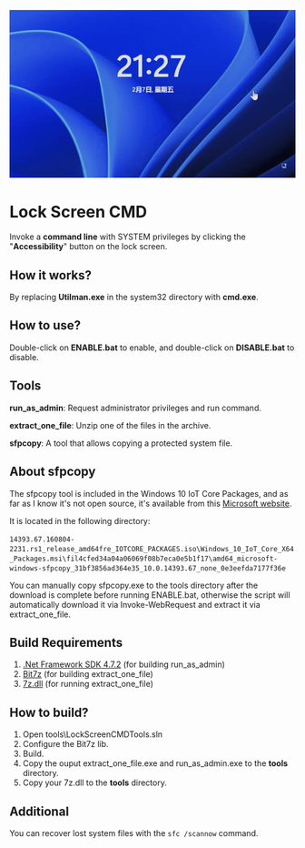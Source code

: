 ![demo](./readme/demo.gif)

# Lock Screen CMD

Invoke a **command line** with SYSTEM privileges by clicking the "**Accessibility**" button on the lock screen.

## How it works?

By replacing **Utilman.exe** in the system32 directory with **cmd.exe**.

## How to use?

Double-click on **ENABLE.bat** to enable, and double-click on **DISABLE.bat** to disable.

## Tools

**run_as_admin**: Request administrator privileges and run command.

**extract_one_file**: Unzip one of the files in the archive.

**sfpcopy**: A tool that allows copying a protected system file.

## About sfpcopy

The sfpcopy tool is included in the Windows 10 IoT Core Packages, and as far as I know it's not open source, it's available from this [Microsoft website](https://www.microsoft.com/en-us/download/details.aspx?id=53898).

It is located in the following directory:

`14393.67.160804-2231.rs1_release_amd64fre_IOTCORE_PACKAGES.iso\Windows_10_IoT_Core_X64_Packages.msi\fil4cfed34a04a06069f08b7eca0e5b1f17\amd64_microsoft-windows-sfpcopy_31bf3856ad364e35_10.0.14393.67_none_0e3eefda7177f36e`

You can manually copy sfpcopy.exe to the tools directory after the download is complete before running ENABLE.bat, otherwise the script will automatically download it via Invoke-WebRequest and extract it via extract_one_file.


## Build Requirements

1. [.Net Framework SDK 4.7.2](https://dotnet.microsoft.com/zh-cn/download/dotnet-framework/net472) (for building run_as_admin)
2. [Bit7z](https://github.com/rikyoz/bit7z) (for building extract_one_file)
3. [7z.dll](https://www.7-zip.org/) (for running extract_one_file)

## How to build?

1. Open tools\LockScreenCMDTools.sln 
2. Configure the Bit7z lib.
3. Build.
4. Copy the ouput extract_one_file.exe and run_as_admin.exe to the **tools** directory.
5. Copy your 7z.dll to the **tools** directory.

## Additional

You can recover lost system files with the `sfc /scannow` command.

